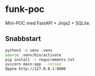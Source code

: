 # funk-poc

Mini-POC med FastAPI + Jinja2 + SQLite.

## Snabbstart
```bash
python3 -m venv .venv
source .venv/bin/activate
pip install -r requirements.txt
uvicorn main:app --reload
Öppna http://127.0.0.1:8000

